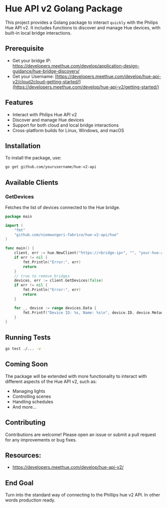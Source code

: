 # Hue API v2 Golang Package

This project provides a Golang package to interact `quickly` with the Philips Hue API v2. It includes functions to discover and manage Hue devices, with built-in local bridge interactions.

## Prerequisite
- Get your bridge IP: https://developers.meethue.com/develop/application-design-guidance/hue-bridge-discovery/
- Get your Username: [https://developers.meethue.com/develop/hue-api-v2/cloud2cloud-getting-started/](https://developers.meethue.com/develop/hue-api-v2/getting-started/)

## Features

- Interact with Philips Hue API v2
- Discover and manage Hue devices
- Support for both cloud and local bridge interactions
- Cross-platform builds for Linux, Windows, and macOS

## Installation

To install the package, use:

```sh
go get github.com/yourusername/hue-v2-api
```
## Available Clients

### GetDevices

Fetches the list of devices connected to the Hue bridge.

```go
package main

import (
    "fmt"
    "github.com/niomwungeri-fabrice/hue-v2-api/hue"
)

func main() {
    client, err := hue.NewClient("https://<bridge-ip>", "", "your-hue-application-key")
    if err != nil {
        fmt.Println("Error:", err)
        return
    }
    // true to remove bridges
    devices, err := client.GetDevices(false)
    if err != nil {
        fmt.Println("Error:", err)
        return
    }

    for _, device := range devices.Data {
        fmt.Printf("Device ID: %s, Name: %s\n", device.ID, device.Metadata.Name)
    }
}
```
## Running Tests
```sh
go test ./... -v
```

## Coming Soon
The package will be extended with more functionality to interact with different aspects of the Hue API v2, such as:

- Managing lights
- Controlling scenes
- Handling schedules
- And more...

## Contributing

Contributions are welcome! Please open an issue or submit a pull request for any improvements or bug fixes.

## Resources:
- https://developers.meethue.com/develop/hue-api-v2/

## End Goal
Turn into the standard way of connecting to the Phillips hue v2 API. In other words production ready.

